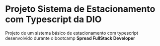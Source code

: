 # Projeto Sistema de Estacionamento com Typescript da DIO
Projeto de um sistema básico de estacionamento com typescript desenvolvido durante o bootcamp **Spread FullStack Developer**
